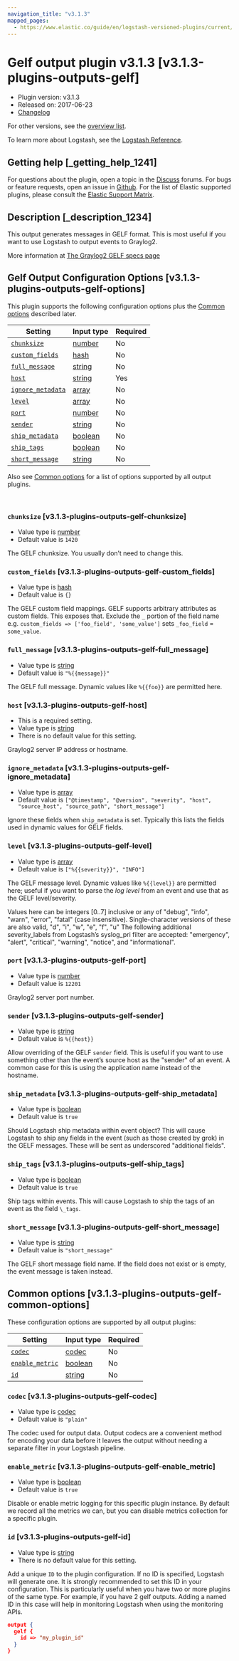 ```yaml
---
navigation_title: "v3.1.3"
mapped_pages:
  - https://www.elastic.co/guide/en/logstash-versioned-plugins/current/v3.1.3-plugins-outputs-gelf.html
---
```


# Gelf output plugin v3.1.3 [v3.1.3-plugins-outputs-gelf]


* Plugin version: v3.1.3
* Released on: 2017-06-23
* [Changelog](https://github.com/logstash-plugins/logstash-output-gelf/blob/v3.1.3/CHANGELOG.md)

For other versions, see the [overview list](output-gelf-index.md).

To learn more about Logstash, see the [Logstash Reference](logstash://reference/index.md).

## Getting help [_getting_help_1241]

For questions about the plugin, open a topic in the [Discuss](http://discuss.elastic.co) forums. For bugs or feature requests, open an issue in [Github](https://github.com/logstash-plugins/logstash-output-gelf). For the list of Elastic supported plugins, please consult the [Elastic Support Matrix](https://www.elastic.co/support/matrix#matrix_logstash_plugins).


## Description [_description_1234]

This output generates messages in GELF format. This is most useful if you want to use Logstash to output events to Graylog2.

More information at [The Graylog2 GELF specs page](http://graylog2.org/gelf#specs)


## Gelf Output Configuration Options [v3.1.3-plugins-outputs-gelf-options]

This plugin supports the following configuration options plus the [Common options](v3-1-3-plugins-outputs-gelf.md#v3.1.3-plugins-outputs-gelf-common-options) described later.

| Setting | Input type | Required |
| --- | --- | --- |
| [`chunksize`](v3-1-3-plugins-outputs-gelf.md#v3.1.3-plugins-outputs-gelf-chunksize) | [number](logstash://reference/configuration-file-structure.md#number) | No |
| [`custom_fields`](v3-1-3-plugins-outputs-gelf.md#v3.1.3-plugins-outputs-gelf-custom_fields) | [hash](logstash://reference/configuration-file-structure.md#hash) | No |
| [`full_message`](v3-1-3-plugins-outputs-gelf.md#v3.1.3-plugins-outputs-gelf-full_message) | [string](logstash://reference/configuration-file-structure.md#string) | No |
| [`host`](v3-1-3-plugins-outputs-gelf.md#v3.1.3-plugins-outputs-gelf-host) | [string](logstash://reference/configuration-file-structure.md#string) | Yes |
| [`ignore_metadata`](v3-1-3-plugins-outputs-gelf.md#v3.1.3-plugins-outputs-gelf-ignore_metadata) | [array](logstash://reference/configuration-file-structure.md#array) | No |
| [`level`](v3-1-3-plugins-outputs-gelf.md#v3.1.3-plugins-outputs-gelf-level) | [array](logstash://reference/configuration-file-structure.md#array) | No |
| [`port`](v3-1-3-plugins-outputs-gelf.md#v3.1.3-plugins-outputs-gelf-port) | [number](logstash://reference/configuration-file-structure.md#number) | No |
| [`sender`](v3-1-3-plugins-outputs-gelf.md#v3.1.3-plugins-outputs-gelf-sender) | [string](logstash://reference/configuration-file-structure.md#string) | No |
| [`ship_metadata`](v3-1-3-plugins-outputs-gelf.md#v3.1.3-plugins-outputs-gelf-ship_metadata) | [boolean](logstash://reference/configuration-file-structure.md#boolean) | No |
| [`ship_tags`](v3-1-3-plugins-outputs-gelf.md#v3.1.3-plugins-outputs-gelf-ship_tags) | [boolean](logstash://reference/configuration-file-structure.md#boolean) | No |
| [`short_message`](v3-1-3-plugins-outputs-gelf.md#v3.1.3-plugins-outputs-gelf-short_message) | [string](logstash://reference/configuration-file-structure.md#string) | No |

Also see [Common options](v3-1-3-plugins-outputs-gelf.md#v3.1.3-plugins-outputs-gelf-common-options) for a list of options supported by all output plugins.

 

### `chunksize` [v3.1.3-plugins-outputs-gelf-chunksize]

* Value type is [number](logstash://reference/configuration-file-structure.md#number)
* Default value is `1420`

The GELF chunksize. You usually don’t need to change this.


### `custom_fields` [v3.1.3-plugins-outputs-gelf-custom_fields]

* Value type is [hash](logstash://reference/configuration-file-structure.md#hash)
* Default value is `{}`

The GELF custom field mappings. GELF supports arbitrary attributes as custom fields. This exposes that. Exclude the `_` portion of the field name e.g. `custom_fields => ['foo_field', 'some_value']` sets `_foo_field` = `some_value`.


### `full_message` [v3.1.3-plugins-outputs-gelf-full_message]

* Value type is [string](logstash://reference/configuration-file-structure.md#string)
* Default value is `"%{{message}}"`

The GELF full message. Dynamic values like `%{{foo}}` are permitted here.


### `host` [v3.1.3-plugins-outputs-gelf-host]

* This is a required setting.
* Value type is [string](logstash://reference/configuration-file-structure.md#string)
* There is no default value for this setting.

Graylog2 server IP address or hostname.


### `ignore_metadata` [v3.1.3-plugins-outputs-gelf-ignore_metadata]

* Value type is [array](logstash://reference/configuration-file-structure.md#array)
* Default value is `["@timestamp", "@version", "severity", "host", "source_host", "source_path", "short_message"]`

Ignore these fields when `ship_metadata` is set. Typically this lists the fields used in dynamic values for GELF fields.


### `level` [v3.1.3-plugins-outputs-gelf-level]

* Value type is [array](logstash://reference/configuration-file-structure.md#array)
* Default value is `["%{{severity}}", "INFO"]`

The GELF message level. Dynamic values like `%{{level}}` are permitted here; useful if you want to parse the *log level* from an event and use that as the GELF level/severity.

Values here can be integers [0..7] inclusive or any of "debug", "info", "warn", "error", "fatal" (case insensitive). Single-character versions of these are also valid, "d", "i", "w", "e", "f", "u" The following additional severity\_labels from Logstash’s  syslog\_pri filter are accepted: "emergency", "alert", "critical",  "warning", "notice", and "informational".


### `port` [v3.1.3-plugins-outputs-gelf-port]

* Value type is [number](logstash://reference/configuration-file-structure.md#number)
* Default value is `12201`

Graylog2 server port number.


### `sender` [v3.1.3-plugins-outputs-gelf-sender]

* Value type is [string](logstash://reference/configuration-file-structure.md#string)
* Default value is `%{{host}}`

Allow overriding of the GELF `sender` field. This is useful if you want to use something other than the event’s source host as the "sender" of an event. A common case for this is using the application name instead of the hostname.


### `ship_metadata` [v3.1.3-plugins-outputs-gelf-ship_metadata]

* Value type is [boolean](logstash://reference/configuration-file-structure.md#boolean)
* Default value is `true`

Should Logstash ship metadata within event object? This will cause Logstash to ship any fields in the event (such as those created by grok) in the GELF messages. These will be sent as underscored "additional fields".


### `ship_tags` [v3.1.3-plugins-outputs-gelf-ship_tags]

* Value type is [boolean](logstash://reference/configuration-file-structure.md#boolean)
* Default value is `true`

Ship tags within events. This will cause Logstash to ship the tags of an event as the field `\_tags`.


### `short_message` [v3.1.3-plugins-outputs-gelf-short_message]

* Value type is [string](logstash://reference/configuration-file-structure.md#string)
* Default value is `"short_message"`

The GELF short message field name. If the field does not exist or is empty, the event message is taken instead.



## Common options [v3.1.3-plugins-outputs-gelf-common-options]

These configuration options are supported by all output plugins:

| Setting | Input type | Required |
| --- | --- | --- |
| [`codec`](v3-1-3-plugins-outputs-gelf.md#v3.1.3-plugins-outputs-gelf-codec) | [codec](logstash://reference/configuration-file-structure.md#codec) | No |
| [`enable_metric`](v3-1-3-plugins-outputs-gelf.md#v3.1.3-plugins-outputs-gelf-enable_metric) | [boolean](logstash://reference/configuration-file-structure.md#boolean) | No |
| [`id`](v3-1-3-plugins-outputs-gelf.md#v3.1.3-plugins-outputs-gelf-id) | [string](logstash://reference/configuration-file-structure.md#string) | No |

### `codec` [v3.1.3-plugins-outputs-gelf-codec]

* Value type is [codec](logstash://reference/configuration-file-structure.md#codec)
* Default value is `"plain"`

The codec used for output data. Output codecs are a convenient method for encoding your data before it leaves the output without needing a separate filter in your Logstash pipeline.


### `enable_metric` [v3.1.3-plugins-outputs-gelf-enable_metric]

* Value type is [boolean](logstash://reference/configuration-file-structure.md#boolean)
* Default value is `true`

Disable or enable metric logging for this specific plugin instance. By default we record all the metrics we can, but you can disable metrics collection for a specific plugin.


### `id` [v3.1.3-plugins-outputs-gelf-id]

* Value type is [string](logstash://reference/configuration-file-structure.md#string)
* There is no default value for this setting.

Add a unique `ID` to the plugin configuration. If no ID is specified, Logstash will generate one. It is strongly recommended to set this ID in your configuration. This is particularly useful when you have two or more plugins of the same type. For example, if you have 2 gelf outputs. Adding a named ID in this case will help in monitoring Logstash when using the monitoring APIs.

```json
output {
  gelf {
    id => "my_plugin_id"
  }
}
```



